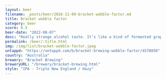 ```yaml
---
layout: beer
filename: _posts/beer/2016-11-09-bracket-wobble-factor.md
title: Bracket wobble factor
category: beer
score: 8.5
beer-date: "2022-08-07"
desc: "Really strange alcohol taste. It’s like a kind of fermented grapefruit. It’s an intense beer that needs to be had slowly. But I’m very sad to see the end"
permalink: /beer/:title.html
img: /img/list/bracket-wobble-factor.jpeg
untappd: "https://untappd.com/b/bracket-brewing-wobble-factor/4578058"
country: "Australia"
brewery: "Bracket Brewing"
breweryURL: "/brewery/bracket-brewing.html"
style: "IPA - Triple New England / Hazy"
---
```

